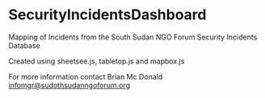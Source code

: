 SecurityIncidentsDashboard
==========================
Mapping of Incidents from the South Sudan NGO Forum Security Incidents Database

Created using sheetsee.js, tabletop.js and mapbox.js

For more information contact Brian Mc Donald infomgr@sudothsudanngoforum.org
